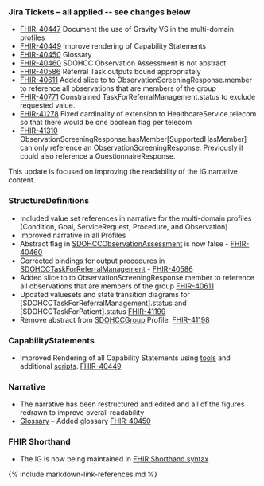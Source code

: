 ### Jira Tickets – all applied -- see changes below

* [FHIR-40447](https://jira.hl7.org/browse/FHIR-40447) Document the use of Gravity VS in the multi-domain profiles
* [FHIR-40449](https://jira.hl7.org/browse/FHIR-40449) Improve rendering of Capability Statements
* [FHIR-40450](https://jira.hl7.org/browse/FHIR-40450) Glossary
* [FHIR-40460](https://jira.hl7.org/browse/FHIR-40460) SDOHCC Observation Assessment is not abstract
* [FHIR-40586](https://jira.hl7.org/browse/FHIR-40586) Referral Task outputs bound appropriately
* [FHIR-40611](https://jira.hl7.org/browse/FHIR-40611) Added slice to to ObservationScreeningResponse.member to reference all observations that are members of the group
* [FHIR-40771](https://jira.hl7.org/browse/FHIR-40771) Constrained TaskForReferralManagement.status to exclude requested value.
* [FHIR-41278](https://jira.hl7.org/browse/FHIR-41278) Fixed cardinality of extension to HealthcareService.telecom so that there would be one boolean flag per telecom
* [FHIR-41310](https://jira.hl7.org/browse/FHIR-FHIR-41310)  ObservationScreeningResponse.hasMember[SupportedHasMember] can only reference an ObservationScreeningResponse.  Previously it could also reference a QuestionnaireResponse.


This update is focused on improving the readability of the IG narrative content.

### StructureDefinitions

* Included value set references in narrative for the multi-domain profiles (Condition, Goal, ServiceRequest, Procedure, and Observation)
* Improved narrative in all Profiles
* Abstract flag in [SDOHCCObservationAssessment](StructureDefinition-SDOHCC-ObservationAssessment.html) is now false - [FHIR-40460 ](https://jira.hl7.org/browse/FHIR-40460)
* Corrected bindings for output procedures in [SDOHCCTaskForReferralManagement](StructureDefinition-SDOHCC-TaskForReferralManagement.html)   - [FHIR-40586](https://jira.hl7.org/browse/FHIR-40586)
* Added slice to to ObservationScreeningResponse.member to reference all observations that are members of the group [FHIR-40611](https://jira.hl7.org/browse/FHIR-40611)
* Updated valuesets and state transition diagrams for  [SDOHCCTaskForReferralManagement].status and [SDOHCCTaskForPatient].status [FHIR-41199](https://jira.hl7.org/browse/FHIR-41199)
* Remove abstract from [SDOHCCGroup](StructureDefinition-SDOHCC-Group.html) Profile. [FHIR-41198](https://jira.hl7.org/browse/FHIR-41198)


### CapabilityStatements

* Improved Rendering of all Capability Statements using [tools](https://github.com/caspears/CapStatement) and additional [scripts](https://github.com/HL7/fhir-sdoh-clinicalcare/tree/master/capstmt). [FHIR-40449](https://jira.hl7.org/browse/FHIR-40449)

### Narrative
* The narrative has been restructured and edited and all of the figures redrawn to improve overall readability
* [Glossary](glossary.html) – Added glossary [FHIR-40450](https://jira.hl7.org/browse/FHIR-40450)

### FHIR Shorthand
* The IG is now being maintained in [FHIR Shorthand syntax](http://hl7.org/fhir/uv/shorthand/)

{% include markdown-link-references.md %}